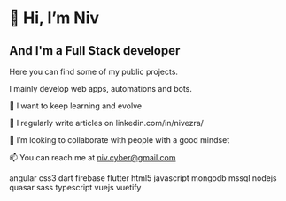 # 👋 Hi, I’m Niv
## And I'm a Full Stack developer

Here you can find some of my public projects.

I mainly develop web apps, automations and bots.

👀 I want to keep learning and evolve

📝 I regularly write articles on linkedin.com/in/nivezra/

💞️ I’m looking to collaborate with people with a good mindset

📫 You can reach me at niv.cyber@gmail.com


angular css3 dart firebase flutter html5 javascript mongodb mssql nodejs quasar sass typescript vuejs vuetify
<!---
NivEz/NivEz is a ✨ special ✨ repository because its `README.md` (this file) appears on your GitHub profile.
You can click the Preview link to take a look at your changes.
--->
